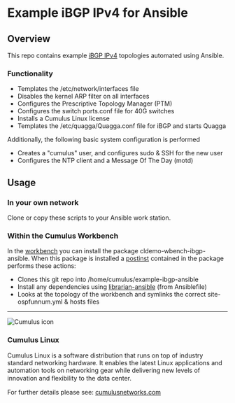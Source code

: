 # Example iBGP IPv4 for Ansible

## Overview

This repo contains example [iBGP IPv4](http://docs.cumulusnetworks.com/display/CL25/Configuring+Border+Gateway+Protocol+-+BGP) topologies automated using Ansible.

### Functionality

* Templates the /etc/network/interfaces file
* Disables the kernel ARP filter on all interfaces
* Configures the Prescriptive Topology Manager (PTM)
* Configures the switch ports.conf file for 40G switches
* Installs a Cumulus Linux license
* Templates the /etc/quagga/Quagga.conf file for iBGP and starts Quagga

Additionally, the following basic system configuration is performed

* Creates a "cumulus" user, and configures sudo & SSH for the new user
* Configures the NTP client and a Message Of The Day (motd)

## Usage

### In your own network

Clone or copy these scripts to your Ansible work station.

### Within the Cumulus Workbench

In the [workbench](http://cumulusnetworks.com/cumulus-workbench/) you can install the package cldemo-wbench-ibgp-ansible. When this package is installed a [postinst](https://github.com/CumulusNetworks/cldemo/blob/master/pkgs/workbench/cldemo-wbench-ibgp-ansible/debian/DEBIAN/postinst) contained in the package performs these actions:

* Clones this git repo into /home/cumulus/example-ibgp-ansible
* Install any dependencies using [librarian-ansible](https://github.com/bcoe/librarian-ansible) (from Ansiblefile)
* Looks at the topology of the workbench and symlinks the correct site-ospfunnum.yml & hosts files

***

![Cumulus icon](http://cumulusnetworks.com/static/cumulus/img/logo_2014.png)

### Cumulus Linux

Cumulus Linux is a software distribution that runs on top of industry standard 
networking hardware. It enables the latest Linux applications and automation 
tools on networking gear while delivering new levels of innovation and 
ﬂexibility to the data center.

For further details please see: [cumulusnetworks.com](http://www.cumulusnetworks.com)
